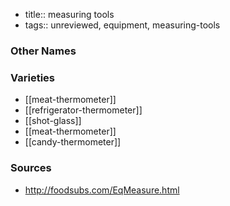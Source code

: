 - title:: measuring tools
- tags:: unreviewed, equipment, measuring-tools


### Other Names


### Varieties

* [[meat-thermometer]]
* [[refrigerator-thermometer]]
* [[shot-glass]]
* [[meat-thermometer]]
* [[candy-thermometer]]

### Sources
* http://foodsubs.com/EqMeasure.html
